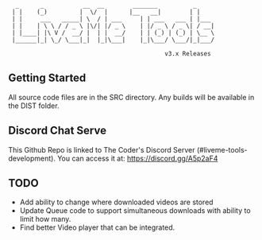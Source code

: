 	  _      _           __  __        _______          _     
	 | |    (_)         |  \/  |      |__   __|        | |    
	 | |     ___   _____| \  / | ___     | | ___   ___ | |___ 
	 | |    | \ \ / / _ \ |\/| |/ _ \    | |/ _ \ / _ \| / __|
	 | |____| |\ V /  __/ |  | |  __/    | | (_) | (_) | \__ \
	 |______|_| \_/ \___|_|  |_|\___|    |_|\___/ \___/|_|___/

                                                v3.x Releases


## Getting Started
All source code files are in the SRC directory.  Any builds will be available in the DIST folder.  

## Discord Chat Serve
This Github Repo is linked to The Coder's Discord Server (#liveme-tools-development).  You can access it at: https://discord.gg/A5p2aF4

## TODO
- Add ability to change where downloaded videos are stored
- Update Queue code to support simultaneous downloads with ability to limit how many.
- Find better Video player that can be integrated.
